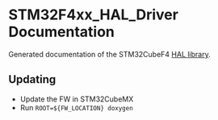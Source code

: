 # STM32F4xx_HAL_Driver Documentation

Generated documentation of the STM32CubeF4 [HAL library](https://www.st.com/content/st_com/en/products/embedded-software/mcus-embedded-software/stm32-embedded-software/stm32cube-mcu-packages/stm32cubef4.html).

## Updating

* Update the FW in STM32CubeMX
* Run `ROOT=${FW_LOCATION} doxygen`
